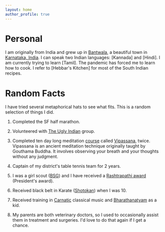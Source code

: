 ```yaml
---
layout: home 
author_profile: true
---
```

<h1> Personal </h1>
I am originally from India and grew up in <a href="https://youtu.be/BfKtrj454N4">Bantwala</a>, 
a beautiful town in <a href="https://www.karnatakatourism.org/gallery/">Karnataka, India</a>. I can
speak two Indian languages: [Kannada] and [Hindi]. I am currently trying to learn [Tamil].
The pandemic has forced me to learn how to cook. I refer to
[Hebbar's Kitchen] for most of the South Indian recipes.  

# Random Facts
I have tried several metaphorical hats to see what fits. This is a random
selection of things I did.

   1) Completed the SF half marathon.

   2) Volunteered with [The Ugly Indian] group.
    
   3) Completed ten day long meditation [course] called [Vipassana], twice. Vipassana is an ancient 
   meditation technique originally taught by Gouthama Buddha. It involves observing your breath and your thoughts without
   any judgment.

   4) Captain of my district's table tennis team for 2 years.
   
   5) I was a girl scout ([BSG]) and I have received a [Rashtrapathi award] \(President's award\).
   
   6) Received black belt in Karate \([Shotokan]\) when I was 10.
   
   7) Received training in [Carnatic] classical music and [Bharathanatyam] as a kid.
    
   8) My parents are both veterinary doctors, so I used to occasionally assist them in treatment and surgeries. I'd
   love to do that again if I get a chance.


[Kannada]: https://en.wikipedia.org/wiki/Kannada
[Hebbar's Kitchen]: https://hebbarskitchen.com/ 
[The Ugly Indian]: https://en.wikipedia.org/wiki/The_Ugly_Indian
[Vipassana]: https://www.dhamma.org/
[Rashtrapathi award]: https://en.wikipedia.org/wiki/Rashtrapati_Award
[Carnatic]: https://en.wikipedia.org/wiki/Carnatic_music
[Bharathanatyam]: https://en.wikipedia.org/wiki/Bharatanatyam
[Shotokan]: https://en.wikipedia.org/wiki/Shotokan
[Hindi]: https://en.wikipedia.org/wiki/Hindi
[Tamil]: https://en.wikipedia.org/wiki/Tamil_language
[BSG]: https://en.wikipedia.org/wiki/The_Bharat_Scouts_and_Guides
[course]: https://paphulla.dhamma.org/reference/code-of-discipline/
